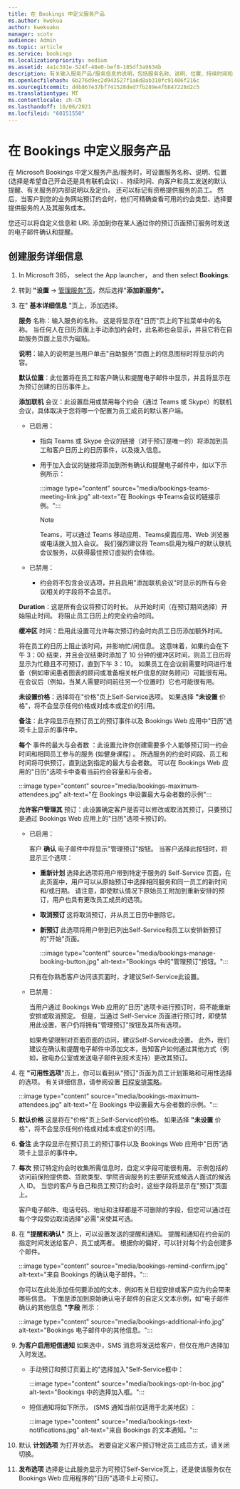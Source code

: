 ```yaml
---
title: 在 Bookings 中定义服务产品
ms.author: kwekua
author: kwekuako
manager: scotv
audience: Admin
ms.topic: article
ms.service: bookings
ms.localizationpriority: medium
ms.assetid: 4a1c391e-524f-48e0-bef8-185df3a9634b
description: 有关输入服务产品/服务信息的说明，包括服务名称、说明、位置、持续时间和定价。 还可以标记有资格提供服务的员工。
ms.openlocfilehash: 6b276d9ec2d943527f1a6d8ab310fc91406f216c
ms.sourcegitcommit: d4b867e37bf741528ded7fb289e4f6847228d2c5
ms.translationtype: MT
ms.contentlocale: zh-CN
ms.lasthandoff: 10/06/2021
ms.locfileid: "60151550"
---
```

# <a name="define-your-service-offerings-in-bookings"></a>在 Bookings 中定义服务产品

在 Microsoft Bookings 中定义服务产品/服务时，可设置服务名称、说明、位置 (选择是希望自己开会还是具有联机会议) 、持续时间、向客户和员工发送的默认提醒、有关服务的内部说明以及定价。 还可以标记有资格提供服务的员工。 然后，当客户到您的业务网站预订约会时，他们可精确查看可用的约会类型、选择要提供服务的人及其服务成本。

您还可以将自定义信息和 URL 添加到你在某人通过你的预订页面预订服务时发送的电子邮件确认和提醒。

## <a name="create-the-service-details"></a>创建服务详细信息

1. In Microsoft 365， select the App launcher， and then select **Bookings**.

2. 转到 **"设置**  ->  [管理服务"页](https://outlook.office.com/bookings/settings/services)，然后选择"**添加新服务"。**

3. 在" **基本详细信息** "页上，添加选择。

   **服务** 名称：输入服务的名称。 这是将显示在"日历"页上的下拉菜单中的名称。 当任何人在日历页面上手动添加约会时，此名称也会显示，并且它将在自助服务页面上显示为磁贴。

   **说明**：输入的说明是当用户单击"自助服务"页面上的信息图标时将显示的内容。

   **默认位置**：此位置将在员工和客户确认和提醒电子邮件中显示，并且将显示在为预订创建的日历事件上。

   **添加联机** 会议：此设置启用或禁用每个约会（通过 Teams 或 Skype）的联机会议，具体取决于您将哪一个配置为员工成员的默认客户端。

   - 已启用：
     - 指向 Teams 或 Skype 会议的链接（对于预订是唯一的）将添加到员工和客户日历上的日历事件，以及拨入信息。
     - 用于加入会议的链接将添加到所有确认和提醒电子邮件中，如以下示例所示：

       :::image type="content" source="media/bookings-teams-meeting-link.jpg" alt-text="在 Bookings 中Teams会议的链接示例。":::

       > [!NOTE]
       > Teams，可以通过 Teams 移动应用、Teams桌面应用、Web 浏览器或电话拨入加入会议。 我们强烈建议将 Teams启用为租户的默认联机会议服务，以获得最佳预订虚拟约会体验。

   - 已禁用：
     - 约会将不包含会议选项，并且启用"添加联机会议"时显示的所有与会议相关的字段将不会显示。

   **Duration**：这是所有会议将预订的时长。 从开始时间（在预订期间选择）开始阻止时间。 将阻止员工日历上的完全约会时间。

   **缓冲区** 时间：启用此设置可允许每次预订约会时向员工日历添加额外时间。

   将在员工的日历上阻止该时间，并影响忙/闲信息。 这意味着，如果约会在下午 3：00 结束，并且会议结束时添加了 10 分钟的缓冲区时间，则员工日历将显示为忙碌且不可预订，直到下午 3：10。 如果员工在会议前需要时间进行准备（例如审阅患者图表的顾问或准备相关帐户信息的财务顾问）可能很有用。 在会议后（例如，当某人需要时间前往另一个位置时）它也可能很有用。

   **未设置价格**：选择将在"价格"页上Self-Service选项。 如果选择 **"未设置** 价格"，将不会显示任何价格或对成本或定价的引用。

   **备注**：此字段显示在预订员工的预订事件以及 Bookings Web 应用中"日历"选项卡上显示的事件中。

   **每个** 事件的最大与会者数 ：此设置允许你创建需要多个人能够预订同一约会时间和相同员工参与的服务 (如健身课程) 。 所选服务的约会时间段、员工和时间将可供预订，直到达到指定的最大与会者数。 可以在 Bookings Web 应用的"日历"选项卡中查看当前约会容量和与会者。

   :::image type="content" source="media/bookings-maximum-attendees.jpg" alt-text="在 Bookings 中设置最大与会者数的示例":::

   **允许客户管理其** 预订：此设置确定客户是否可以修改或取消其预订，只要预订是通过 Bookings Web 应用上的"日历"选项卡预订的。

   - 已启用：

     客户 **确认** 电子邮件中将显示"管理预订"按钮。 当客户选择此按钮时，将显示三个选项：

     - **重新计划** 选择此选项将用户带到特定于服务的 Self-Service 页面，在此页面中，用户可以从原始预订中选择相同服务和同一员工的新时间和/或日期。 请注意，即使默认情况下原始员工附加到重新安排的预订，用户也具有更改员工成员的选项。
     - **取消预订** 这将取消预订，并从员工日历中删除它。
     - **新预订** 此选项将用户带到已列出Self-Service和员工以安排新预订的"开始"页面。

        :::image type="content" source="media/bookings-manage-booking-button.jpg" alt-text="Bookings 中的&quot;管理预订&quot;按钮。":::

      只有在你熟悉客户访问该页面时，才建议Self-Service此设置。

   - 已禁用：

     当用户通过 Bookings Web 应用的"日历"选项卡进行预订时，将不能重新安排或取消预定。 但是，当通过 Self-Service 页面进行预订时，即使禁用此设置，客户仍将拥有"管理预订"按钮及其所有选项。

     如果希望限制对页面页面的访问，建议Self-Service此设置。 此外，我们建议在确认和提醒电子邮件中添加文本，告知客户如何通过其他方式（例如，致电办公室或发送电子邮件到技术支持）更改其预订。

4. 在 **"可用性选项**"页上，你可以看到从"预订"页面为员工计划策略和可用性选择的选项。 有关详细信息，请参阅设置 [日程安排策略](set-scheduling-policies.md)。

    :::image type="content" source="media/bookings-maximum-attendees.jpg" alt-text="在 Bookings 中设置最大与会者数的示例。":::

5. **默认价格**  这是将在"价格"页上Self-Service的价格。 如果选择 **"未设置** 价格"，将不会显示任何价格或对成本或定价的引用。

6. **备注** 此字段显示在预订员工的预订事件以及 Bookings Web 应用中"日历"选项卡上显示的事件中。

7. **每次** 预订特定约会时收集所需信息时，自定义字段可能很有用。 示例包括的访问前保险提供商、贷款类型、学院咨询服务的主要研究或候选人面试的候选人 ID。 当您的客户与自己和员工预订约会时，这些字段将显示在"预订"页面上。

   客户电子邮件、电话号码、地址和注释都是不可删除的字段，但您可以通过在每个字段旁边取消选择"必需"来使其可选。 

8. 在 **"提醒和确认"** 页上，可以设置发送的提醒和通知。 提醒和通知在约会前的指定时间发送给客户、员工或两者。 根据你的偏好，可以针对每个约会创建多个邮件。

   :::image type="content" source="media/bookings-remind-confirm.jpg" alt-text="来自 Bookings 的确认电子邮件。":::

   你可以在此处添加任何要添加的文本，例如有关日程安排或客户应为约会带来哪些信息。 下面是添加到原始确认电子邮件的自定义文本示例，如"电子邮件确认的其他信息 **"字段** 所示：

   :::image type="content" source="media/bookings-additional-info.jpg" alt-text="Bookings 电子邮件中的其他信息。":::

9. **为客户启用短信通知** 如果选中，SMS 消息将发送给客户，但仅在用户选择加入时发送。

   - 手动预订和预订页面上的"选择加入"Self-Service框中：

     :::image type="content" source="media/bookings-opt-In-boc.jpg" alt-text="Bookings 中的选择加入框。":::

   - 短信通知将如下所示， (SMS 通知当前仅适用于北美地区) ：

     :::image type="content" source="media/bookings-text-notifications.jpg" alt-text="来自 Bookings 的文本通知。":::

10. 默认 **计划选项** 为打开状态。 若要自定义客户预订特定员工成员方式，请关闭切换。

11. **发布选项** 选择是让此服务显示为可预订Self-Service页上，还是使该服务仅在 Bookings Web 应用程序的"日历"选项卡上可预订。
